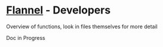 # [Flannel][readme-md] - Developers

Overview of functions, look in files themselves for more detail

Doc in Progress

[readme-md]: README.md "Flannel Readme"